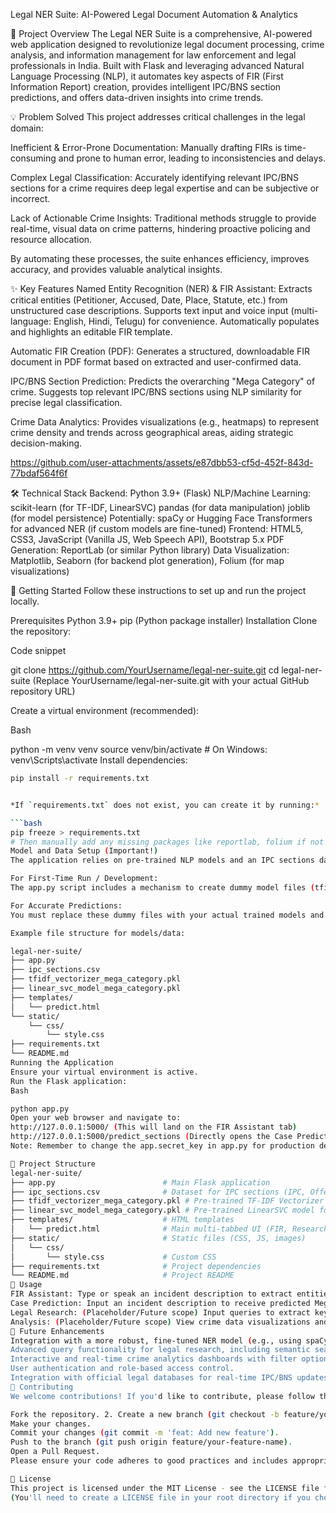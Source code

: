 Legal NER Suite: AI-Powered Legal Document Automation & Analytics



🚀 Project Overview
The Legal NER Suite is a comprehensive, AI-powered web application designed to revolutionize legal document processing, crime analysis, and information management for law enforcement and legal professionals in India. Built with Flask and leveraging advanced Natural Language Processing (NLP), it automates key aspects of FIR (First Information Report) creation, provides intelligent IPC/BNS section predictions, and offers data-driven insights into crime trends.

💡 Problem Solved
This project addresses critical challenges in the legal domain:

Inefficient & Error-Prone Documentation: Manually drafting FIRs is time-consuming and prone to human error, leading to inconsistencies and delays.

Complex Legal Classification: Accurately identifying relevant IPC/BNS sections for a crime requires deep legal expertise and can be subjective or incorrect.

Lack of Actionable Crime Insights: Traditional methods struggle to provide real-time, visual data on crime patterns, hindering proactive policing and resource allocation.

By automating these processes, the suite enhances efficiency, improves accuracy, and provides valuable analytical insights.

✨ Key Features
Named Entity Recognition (NER) & FIR Assistant:
Extracts critical entities (Petitioner, Accused, Date, Place, Statute, etc.) from unstructured case descriptions.
Supports text input and voice input (multi-language: English, Hindi, Telugu) for convenience.
Automatically populates and highlights an editable FIR template.

Automatic FIR Creation (PDF):
Generates a structured, downloadable FIR document in PDF format based on extracted and user-confirmed data.

IPC/BNS Section Prediction:
Predicts the overarching "Mega Category" of crime.
Suggests top relevant IPC/BNS sections using NLP similarity for precise legal classification.

Crime Data Analytics:
Provides visualizations (e.g., heatmaps) to represent crime density and trends across geographical areas, aiding strategic decision-making.



https://github.com/user-attachments/assets/e87dbb53-cf5d-452f-843d-77bdaf564f6f



🛠️ Technical Stack
Backend: Python 3.9+ (Flask)
NLP/Machine Learning:
scikit-learn (for TF-IDF, LinearSVC)
pandas (for data manipulation)
joblib (for model persistence)
Potentially: spaCy or Hugging Face Transformers for advanced NER (if custom models are fine-tuned)
Frontend: HTML5, CSS3, JavaScript (Vanilla JS, Web Speech API), Bootstrap 5.x
PDF Generation: ReportLab (or similar Python library)
Data Visualization: Matplotlib, Seaborn (for backend plot generation), Folium (for map visualizations)

🚀 Getting Started
Follow these instructions to set up and run the project locally.

Prerequisites
Python 3.9+
pip (Python package installer)
Installation
Clone the repository:

Code snippet

git clone https://github.com/YourUsername/legal-ner-suite.git
cd legal-ner-suite
(Replace YourUsername/legal-ner-suite.git with your actual GitHub repository URL)

Create a virtual environment (recommended):

Bash

python -m venv venv
source venv/bin/activate  # On Windows: venv\Scripts\activate
Install dependencies:

```bash
pip install -r requirements.txt


*If `requirements.txt` does not exist, you can create it by running:*

```bash
pip freeze > requirements.txt
# Then manually add any missing packages like reportlab, folium if not included by default pip freeze
Model and Data Setup (Important!)
The application relies on pre-trained NLP models and an IPC sections dataset.

For First-Time Run / Development:
The app.py script includes a mechanism to create dummy model files (tfidf_vectorizer_mega_category.pkl, linear_svc_model_mega_category.pkl) and a basic ipc_sections.csv if they are not found. This allows you to run the application immediately for basic testing, but the predictions will not be accurate.

For Accurate Predictions:
You must replace these dummy files with your actual trained models and your comprehensive ipc_sections.csv (containing mega_category, Section, Offense, Description, and ipc_text_for_similarity columns). Place them in the root directory of your project (same as app.py).

Example file structure for models/data:

legal-ner-suite/
├── app.py
├── ipc_sections.csv
├── tfidf_vectorizer_mega_category.pkl
├── linear_svc_model_mega_category.pkl
├── templates/
│   └── predict.html
└── static/
    └── css/
        └── style.css
├── requirements.txt
└── README.md
Running the Application
Ensure your virtual environment is active.
Run the Flask application:
Bash

python app.py
Open your web browser and navigate to:
http://127.0.0.1:5000/ (This will land on the FIR Assistant tab)
http://127.0.0.1:5000/predict_sections (Directly opens the Case Prediction tab)
Note: Remember to change the app.secret_key in app.py for production deployment.

📂 Project Structure
legal-ner-suite/
├── app.py                        # Main Flask application
├── ipc_sections.csv              # Dataset for IPC sections (IPC, Offense, Description, Mega Category)
├── tfidf_vectorizer_mega_category.pkl # Pre-trained TF-IDF Vectorizer for classification/similarity
├── linear_svc_model_mega_category.pkl # Pre-trained LinearSVC model for Mega Category prediction
├── templates/                    # HTML templates
│   └── predict.html              # Main multi-tabbed UI (FIR, Research, Prediction, Analysis)
├── static/                       # Static files (CSS, JS, images)
│   └── css/
│       └── style.css             # Custom CSS
├── requirements.txt              # Project dependencies
└── README.md                     # Project README
🤝 Usage
FIR Assistant: Type or speak an incident description to extract entities and generate an editable FIR template.
Case Prediction: Input an incident description to receive predicted Mega Categories and top relevant IPC/BNS sections.
Legal Research: (Placeholder/Future scope) Input queries to extract keywords and search for similar cases.
Analysis: (Placeholder/Future scope) View crime data visualizations and heatmaps.
🔮 Future Enhancements
Integration with a more robust, fine-tuned NER model (e.g., using spaCy's Legal-NER or custom trained models on a larger Indian legal corpus).
Advanced query functionality for legal research, including semantic search.
Interactive and real-time crime analytics dashboards with filter options.
User authentication and role-based access control.
Integration with official legal databases for real-time IPC/BNS updates.
🤝 Contributing
We welcome contributions! If you'd like to contribute, please follow these steps:

Fork the repository. 2. Create a new branch (git checkout -b feature/your-feature-name).
Make your changes.
Commit your changes (git commit -m 'feat: Add new feature').
Push to the branch (git push origin feature/your-feature-name).
Open a Pull Request.
Please ensure your code adheres to good practices and includes appropriate tests.

📄 License
This project is licensed under the MIT License - see the LICENSE file for details.
(You'll need to create a LICENSE file in your root directory if you choose the MIT License)
